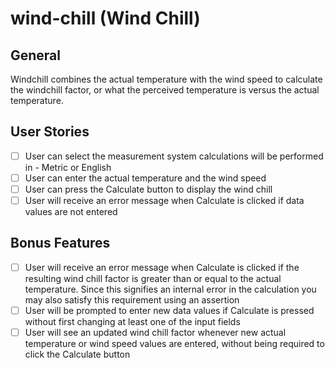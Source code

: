 # wind-chill (Wind Chill)

## General

Windchill combines the actual temperature with the wind speed to calculate the windchill factor, or what the perceived temperature is versus the actual temperature.

## User Stories

* [ ] User can select the measurement system calculations will be performed in - Metric or English
* [ ] User can enter the actual temperature and the wind speed
* [ ] User can press the Calculate button to display the wind chill
* [ ] User will receive an error message when Calculate is clicked if data values are not entered

## Bonus Features

* [ ] User will receive an error message when Calculate is clicked if the resulting wind chill factor is greater than or equal to the actual temperature. Since this signifies an internal error in the calculation you may also satisfy this requirement using an assertion
* [ ] User will be prompted to enter new data values if Calculate is pressed without first changing at least one of the input fields
* [ ] User will see an updated wind chill factor whenever new actual temperature or wind speed values are entered, without being required to click the Calculate button